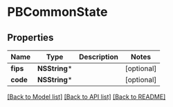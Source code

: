 # PBCommonState

## Properties
Name | Type | Description | Notes
------------ | ------------- | ------------- | -------------
**fips** | **NSString*** |  | [optional] 
**code** | **NSString*** |  | [optional] 

[[Back to Model list]](../README.md#documentation-for-models) [[Back to API list]](../README.md#documentation-for-api-endpoints) [[Back to README]](../README.md)



